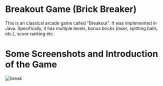 # Breakout Game (Brick Breaker)
This is an classical arcade game called "Breakout". It was implemented in Java. Specifically, it has multiple levels, bonus bricks (laser, splitting balls, etc.), score ranking etc.

# Some Screenshots and Introduction of the Game
![break](https://github.com/Luca-0104/breakout/assets/61484990/b55cb66e-8815-4d6d-912c-5c97ea709f79)
